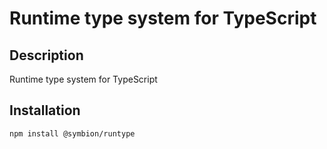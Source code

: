 Runtime type system for TypeScript
==================================

Description
-----------
Runtime type system for TypeScript

Installation
------------
    npm install @symbion/runtype
